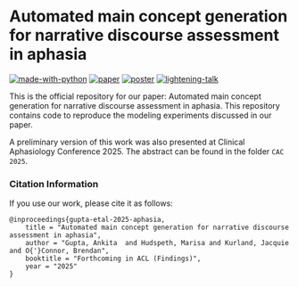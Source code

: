 # Automated main concept generation for narrative discourse assessment in aphasia
[![made-with-python](https://img.shields.io/badge/Made%20with-Python-red.svg)](#python)
[![paper](https://img.shields.io/badge/Link%20to-paper-you_like?logoColor=blue&color=green)](https://github.com/slanglab/aphasia/blob/main/ACL2025/Aphasia_ACL.pdf)
[![poster](https://img.shields.io/badge/Link%20to-poster-you_like?logoColor=blue&color=orange)](https://docs.google.com/presentation/d/1cyZt2GJBX3EBr_F2UbjBdgs0R4rTCLonFFYPHG-GUyE/edit?usp=sharing)
[![lightening-talk](https://img.shields.io/badge/lightening-talk-you_like?logoColor=blue&color=green)](https://docs.google.com/presentation/d/1cFGv6r3njzEUmd8bukarrUry8J8O2Bb8fzEgW7z5hvA/edit?usp=sharing)


This is the official repository for our paper: Automated main concept generation for
narrative discourse assessment in aphasia. This repository contains code to reproduce the modeling experiments discussed in our paper.

A preliminary version of this work was also presented at Clinical Aphasiology Conference 2025. The abstract can be found in the folder ```CAC 2025```.


### Citation Information
If you use our work, please cite it as follows:
```
@inproceedings{gupta-etal-2025-aphasia,
    title = "Automated main concept generation for narrative discourse assessment in aphasia",
    author = "Gupta, Ankita  and Hudspeth, Marisa and Kurland, Jacquie and O{'}Connor, Brendan",
    booktitle = "Forthcoming in ACL (Findings)",
    year = "2025"
}
```

